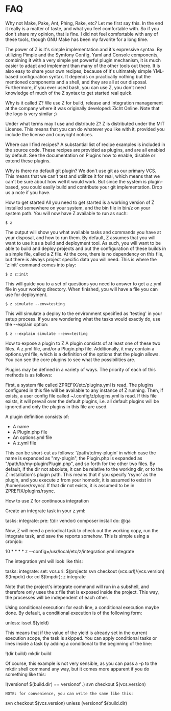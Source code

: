 # FAQ #

Why not Make, Pake, Ant, Phing, Rake, etc?
Let me first say this. In the end it really is a matter of taste, and what you feel comfortable with. So if
you don't share my opinion, that is fine. I did not feel comfortable with any of these tools, though GNU Make
has been my favorite for a long time.

The power of Z is it's simple implementation and it's expressive syntax. By utilizing Pimple and the Symfony
Config, Yaml and Console components, combining it with a very simple yet powerful plugin mechanism, it is much
easier to adapt and implement than many of the other tools out there. It is also easy to share your own recipes,
because of it's ultimately simple YML-based configuration syntax. It depends on practically nothing but the mentioned
components and a shell, and they are all at our disposal. Furthermore, if you ever used bash, you can use Z, you
don't need knowledge of much of the Z syntax to get started real quick.

Why is it called Z?
We use Z for build, release and integration management at the company where it was originally developed: Zicht Online.
Note that the logo is very similar ;)

Under what terms may I use and distribute Z?
Z is distributed under the MIT License. This means that you can do whatever you like with it, provided you include
the license and copyright notices.

Where can I find recipes?
A substantial list of recipe examples is included in the source code. These recipes are provided as plugins, and are
all enabled by default. See the documentation on Plugins how to enable, disable or extend these plugins.

Why is there no default git plugin?
We don't use git as our primary VCS. This means that we can't test and utilitize it for real, which means that we
can't be sure about how well it would work. But since the system is plugin-based, you could easily build and contribute
your git implementation. Drop us a note if you have.

How to get started
All you need to get started is a working version of Z installed somewhere on your system, and the bin file in bin/z
on your system path. You will now have Z available to run as such:

    $ z

The output will show you what available tasks and commands you have at your disposal, and how to run them. By default,
Z assumes that you will want to use it as a build and deployment tool. As such, you will want to be able to build and
deploy projects and put the configuration of these builds in a simple file, called a Z file. At the core, there is no
dependency on this file, but there is always project specific data you will need. This is where the 'z:init' command
comes into play:

    $ z z:init

This will guide you to a set of questions you need to answer to get a z.yml file in your working directory. When
finished, you will have a file you can use for deployment.

    $ z simulate --env=testing

This will simulate a deploy to the environment specified as 'testing' in your setup process. If you are wondering what
the tasks would exactly do, use the --explain option:

    $ z --explain simulate --env=testing

How to expose a plugin to Z
A plugin consists of at least one of these two files. A z.yml file, and/or a Plugin.php file. Additionally, it may
contain a options.yml file, which is a definition of the options that the plugin allows. You can see the core plugins
to see what the possibilities are.

Plugins may be defined in a variety of ways. The priority of each of this methods is as follows:

First, a system file called ZPREFIX/etc/plugins.yml is read. The plugins configured in this file will be available to
any instance of Z running. Then, if exists, a user config file called ~/.config/z/plugins.yml is read. If this file
exists, it will prevail over the default plugins, i.e. all default plugins will be ignored and only the plugins in this
file are used.

A plugin definition consists of:

* A name
* A Plugin.php file
* An options.yml file
* A z.yml file

This can be short-cut as follows: '/path/to/my-plugin' in which case the name is expanded as "my-plugin", the
Plugin.php is expanded as "/path/to/my-plugin/Plugin.php", and so forth for the other two files. By default, if the
dir not absolute, it can be relative to the working dir, or to the Z installation's plugin path. This means that if you
specify 'rsync' as the plugin, and you execute z from your homedir, it is assumed to exist in /home/user/rsync/. If
that dir not exists, it is assumed to be in ZPREFIX/plugins/rsync.

How to use Z for continuous integration

Create an integrate task in your z.yml:

tasks:
    integrate:
        pre: !(dir vendor) composer install
        do:  @qa

Now, Z will need a periodical task to check out the working copy, run the integrate task, and save the reports somehow. This is simple using a cronjob:

10 * * * * z --config=/usr/local/etc/z/integration.yml integrate

The integration yml will look like this:

tasks:
    integrate:
        set:
            vcs.uri: $(projects
svn checkout $(vcs.url)/$(vcs.version) $(tmpdir)
        do:  cd $(tmpdir); z integrate


Note that the project's integrate command will run in a subshell, and therefore only uses the z file that is exposed
inside the project. This way, the processes will be independent of each other.

Using conditional execution:
for each line, a conditional execution maybe done. By default, a conditional execution is of the following form:

unless: isset $(yield)

This means that if the value of the yield is already set in the current execution scope, the task is skipped. You can
apply conditional tasks or lines inside a task by adding a conditional to the beginning of the line:

!(dir build) mkdir build

Of course, this example is not very sensible, as you can pass a -p to the mkdir shell command any way, but it comes more
apparent if you do something like this:

!(versionof $(build.dir) == versionof .) svn checkout $(vcs.version)

    NOTE: for convenience, you can write the same like this:

svn checkout $(vcs.version) unless (versionof $(build.dir)
